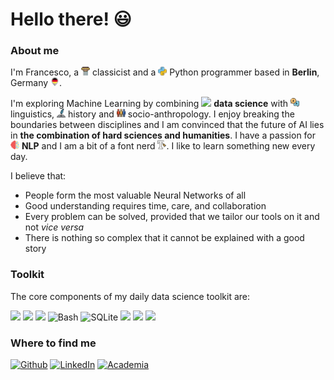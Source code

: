<h1>Hello there! 😃</h1>

<h3><b>About me</b></h3>

<p>I'm Francesco, a <img src="pillar.png" width="14"/> classicist and a <img src="python.png" width="14"/> Python programmer based in <b>Berlin</b>, Germany <img src="germany.png" width="14"/>.

I'm exploring Machine Learning by combining <img src="https://image.flaticon.com/icons/svg/2103/2103633.svg" width="14"/> <b>data science</b> with <img src="languages.png" width="14"/> linguistics, <img src="history.png" width="14"/> history and <img src="network.png" width="14"/> socio-anthropology. I enjoy breaking the boundaries between disciplines and I am convinced that the future of AI lies in <b>the combination of hard sciences and humanities</b>. I have a passion for <img src="robot.png" width="14"/> <b>NLP</b> and I am a bit of a font nerd <img src="text.png" width="14"/>. I like to learn something new every day.

<!--
Icons from https://www.flaticon.com
-->


I believe that:

- People form the most valuable Neural Networks of all
- Good understanding requires time, care, and collaboration 
- Every problem can be solved, provided that we tailor our tools on it and not <i>vice versa</i>
- There is nothing so complex that it cannot be explained with a good story

</p>

<h3><b>Toolkit</b></h3>

The core components of my daily data science toolkit are:

<!--
Icons from https://simpleicons.org/
-->

<p>
<img src="https://img.shields.io/badge/python-%233776AB.svg?&style=for-the-badge&logo=python&logoColor=white" height="24" />
<img src="https://img.shields.io/badge/pandas-%23150458.svg?&style=for-the-badge&logo=pandas&logoColor=white" height="24" />
<img src="https://img.shields.io/badge/scikit--learn-%23F7931E.svg?&style=for-the-badge&logo=scikit-learn&logoColor=black" height="24" />
<img alt="Bash" src="https://img.shields.io/badge/-Bash-4EAA25?style=flat-square&logo=gnu-bash&logoColor=white" height="24" />
<img alt="SQLite" src="https://img.shields.io/badge/-SQL-003B57?style=flat-square&logo=sqlite&logoColor=white" height="24" />
<img src="https://img.shields.io/badge/amazon%20aws-%23232F3E.svg?&style=for-the-badge&logo=amazon%20aws&logoColor=white" height="24" />
<img src="https://img.shields.io/badge/git-%23F05032.svg?&style=for-the-badge&logo=git&logoColor=white" height="24" />
<img src="https://img.shields.io/badge/docker-%232496ED.svg?&style=for-the-badge&logo=docker&logoColor=white" height="24" /></p>





<h3><b>Where to find me</b></h3>
<p>
<a href="https://github.com/fra-mari" target="_blank"><img alt="Github" src="https://img.shields.io/badge/GitHub-%2312100E.svg?&style=flat-square&logo=Github&logoColor=white" height="24"/></a> 
<a href="https://www.linkedin.com/in/francesco-mari87" target="_blank"><img alt="LinkedIn" src="https://img.shields.io/badge/linkedin-%230077B5.svg?&style=flat-square&logo=linkedin&logoColor=white" height="24"/></a>
<a href="https://fu-berlin.academia.edu/FrancescoMari" target="_blank"><img alt="Academia" src="https://img.shields.io/badge/academia-%2341454A.svg?&style=for-the-badge&logo=academia&logoColor=white" height="24"/></a> 




</details>
